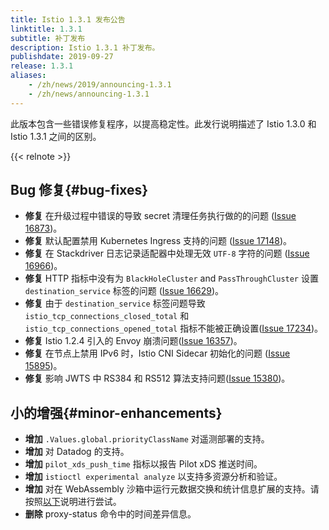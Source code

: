 ```yaml
---
title: Istio 1.3.1 发布公告
linktitle: 1.3.1
subtitle: 补丁发布
description: Istio 1.3.1 补丁发布。
publishdate: 2019-09-27
release: 1.3.1
aliases:
    - /zh/news/2019/announcing-1.3.1
    - /zh/news/announcing-1.3.1
---
```


此版本包含一些错误修复程序，以提高稳定性。此发行说明描述了 Istio 1.3.0 和 Istio 1.3.1 之间的区别。

{{< relnote >}}

## Bug 修复{#bug-fixes}

- **修复** 在升级过程中错误的导致 secret 清理任务执行做的的问题 ([Issue 16873](https://github.com/istio/istio/issues/16873))。
- **修复** 默认配置禁用 Kubernetes Ingress 支持的问题 ([Issue 17148](https://github.com/istio/istio/issues/17148))。
- **修复** 在 Stackdriver 日志记录适配器中处理无效 `UTF-8` 字符的问题 ([Issue 16966](https://github.com/istio/istio/issues/16966))。
- **修复** HTTP 指标中没有为 `BlackHoleCluster` and `PassThroughCluster` 设置 `destination_service` 标签的问题 ([Issue 16629](https://github.com/istio/istio/issues/16629))。
- **修复** 由于 `destination_service` 标签问题导致 `istio_tcp_connections_closed_total` 和 `istio_tcp_connections_opened_total` 指标不能被正确设置([Issue 17234](https://github.com/istio/istio/issues/17234))。
- **修复** Istio 1.2.4 引入的 Envoy 崩溃问题([Issue 16357](https://github.com/istio/istio/issues/16357))。
- **修复** 在节点上禁用 IPv6 时，Istio CNI Sidecar 初始化的问题 ([Issue 15895](https://github.com/istio/istio/issues/15895))。
- **修复** 影响 JWTS 中 RS384 和 RS512 算法支持问题([Issue 15380](https://github.com/istio/istio/issues/15380))。

## 小的增强{#minor-enhancements}

- **增加** `.Values.global.priorityClassName` 对遥测部署的支持。
- **增加** 对 Datadog 的支持。
- **增加** `pilot_xds_push_time` 指标以报告 Pilot xDS 推送时间。
- **增加** `istioctl experimental analyze` 以支持多资源分析和验证。
- **增加** 对在 WebAssembly 沙箱中运行元数据交换和统计信息扩展的支持。请按照[以下](/zh/docs/ops/configuration/telemetry/in-proxy-service-telemetry/)说明进行尝试。
- **删除**  proxy-status 命令中的时间差异信息。
